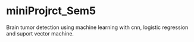 # miniProjrct_Sem5
Brain tumor detection using machine learning with cnn, logistic regression and suport vector machine.
